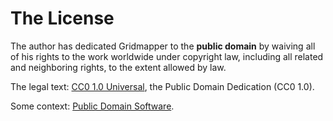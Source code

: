 The License
===========

The author has dedicated Gridmapper to the **public domain** by
waiving all of his rights to the work worldwide under copyright law,
including all related and neighboring rights, to the extent allowed by
law.

The legal text:
[CC0 1.0 Universal](http://creativecommons.org/publicdomain/zero/1.0/),
the Public Domain Dedication (CC0 1.0).

Some context:
[Public Domain Software](https://en.wikipedia.org/wiki/Public_domain_software).